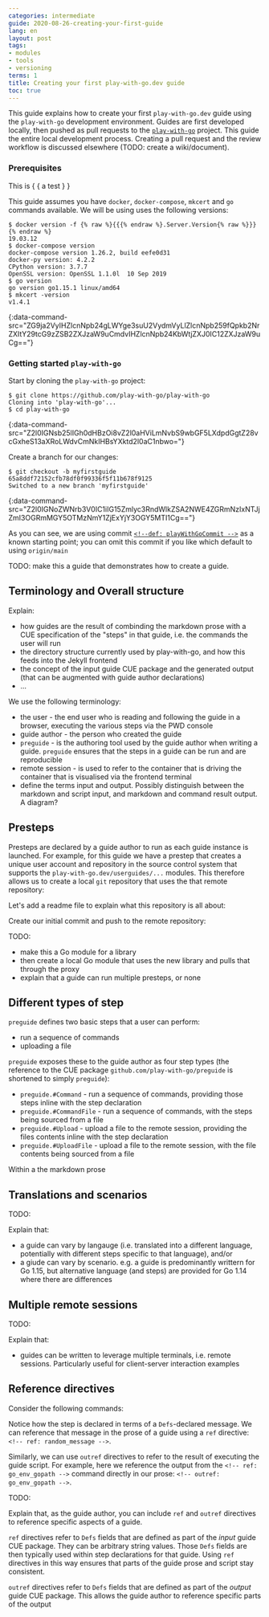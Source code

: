 ```yaml
---
categories: intermediate
guide: 2020-08-26-creating-your-first-guide
lang: en
layout: post
tags:
- modules
- tools
- versioning
terms: 1
title: Creating your first play-with-go.dev guide
toc: true
---
```


This guide explains how to create your first `play-with-go.dev` guide using the `play-with-go` development environment.
Guides are first developed locally, then pushed as pull requests to the
[`play-with-go`](https://github.com/play-with-go/play-with-go) project. This guide the entire local development process.
Creating a pull request and the review workflow is discussed elsewhere (TODO: create a wiki/document).

### Prerequisites

This is &lbrace; &lbrace; a test &rbrace; &rbrace;

This guide assumes you have `docker`, `docker-compose`, `mkcert` and `go` commands available. We will be using uses the
following versions:

```.term1
$ docker version -f {% raw %}{{{% endraw %}.Server.Version{% raw %}}}{% endraw %}
19.03.12
$ docker-compose version
docker-compose version 1.26.2, build eefe0d31
docker-py version: 4.2.2
CPython version: 3.7.7
OpenSSL version: OpenSSL 1.1.0l  10 Sep 2019
$ go version
go version go1.15.1 linux/amd64
$ mkcert -version
v1.4.1
```
{:data-command-src="ZG9ja2VyIHZlcnNpb24gLWYge3suU2VydmVyLlZlcnNpb259fQpkb2NrZXItY29tcG9zZSB2ZXJzaW9uCmdvIHZlcnNpb24KbWtjZXJ0IC12ZXJzaW9uCg=="}

### Getting started `play-with-go`

Start by cloning the `play-with-go` project:

```.term1
$ git clone https://github.com/play-with-go/play-with-go
Cloning into 'play-with-go'...
$ cd play-with-go
```
{:data-command-src="Z2l0IGNsb25lIGh0dHBzOi8vZ2l0aHViLmNvbS9wbGF5LXdpdGgtZ28vcGxheS13aXRoLWdvCmNkIHBsYXktd2l0aC1nbwo="}

Create a branch for our changes:

```.term1
$ git checkout -b myfirstguide 65a8ddf72152cfb78df0f99336f5f11b678f9125
Switched to a new branch 'myfirstguide'
```
{:data-command-src="Z2l0IGNoZWNrb3V0IC1iIG15Zmlyc3RndWlkZSA2NWE4ZGRmNzIxNTJjZmI3OGRmMGY5OTMzNmY1ZjExYjY3OGY5MTI1Cg=="}

As you can see, we are using commit [`<!--def: playWithGoCommit -->`](https://github.com/play-with-go/play-with-go/tree/65a8ddf72152cfb78df0f99336f5f11b678f9125)
as a known starting point; you can omit this commit if you like which default to using `origin/main`

TODO: make this a guide that demonstrates how to create a guide.

## Terminology and Overall structure

Explain:

* how guides are the result of combinding the markdown prose with a CUE specification of the "steps" in that guide, i.e.
  the commands the user will run
* the directory structure currently used by play-with-go, and how this feeds into the Jekyll frontend
* the concept of the input guide CUE package and the generated output (that can be augmented with guide author
  declarations)
* ...

We use the following terminology:

* the user - the end user who is reading and following the guide in a browser, executing the various steps via the PWD
  console
* guide author - the person who created the guide
* `preguide` - is the authoring tool used by the guide author when writing a guide. `preguide` ensures that the steps in
  a guide can be run and are reproducible
* remote session - is used to refer to the container that is driving the container that is visualised via the frontend
  terminal
* define the terms input and output. Possibly distinguish between the markdown and script input, and markdown and
  command result output. A diagram?

## Presteps

Presteps are declared by a guide author to run as each guide instance is launched. For example, for this guide we have a
prestep that creates a unique user account and repository in the source control system that supports the
`play-with-go.dev/userguides/...` modules. This therefore allows us to create a local `git` repository that uses the
that remote repository:

<!-- step: create_local_repo -->

Let's add a readme file to explain what this repository is all about:

<!-- step: add_readme -->

Create our initial commit and push to the remote repository:

<!-- step: create_initial_commit -->


TODO:

* make this a Go module for a library
* then create a local Go module that uses the new library and pulls that through the proxy
* explain that a guide can run multiple presteps, or none

## Different types of step

`preguide` defines two basic steps that a user can perform:

* run a sequence of commands
* uploading a file

`preguide` exposes these to the guide author as four step types (the reference to the CUE package
`github.com/play-with-go/preguide` is shortened to simply `preguide`):

* `preguide.#Command` - run a sequence of commands, providing those steps inline with the step declaration
* `preguide.#CommandFile` - run a sequence of commands, with the steps being sourced from a file
* `preguide.#Upload` - upload a file to the remote session, providing the files contents inline with the step declaration
* `preguide.#UploadFile` - upload a file to the remote session, with the file contents being sourced from a file

Within a the markdown prose

## Translations and scenarios

TODO:

Explain that:

* a guide can vary by langauge (i.e. translated into a different language, potentially with different steps specific to
  that language), and/or
* a giude can vary by scenario. e.g. a guide is predominantly writtern for Go 1.15, but alternative language (and steps)
  are provided for Go 1.14 where there are differences


## Multiple remote sessions

TODO:

Explain that:

* guides can be written to leverage multiple terminals, i.e. remote sessions. Particularly useful for client-server
  interaction examples

## Reference directives

Consider the following commands:

<!-- step: random_commands -->

Notice how the step is declared in terms of a `Defs`-declared message. We can reference that message in the prose of a
guide using a `ref` directive: `<!-- ref: random_message -->`.

Similarly, we can use `outref` directives to refer to the result of executing the guide script. For example, here we
reference the output from the `<!-- ref: go_env_gopath -->` command directly in our prose: `<!-- outref: go_env_gopath
-->`.

TODO:

Explain that, as the guide author, you can include `ref` and `outref` directives to reference specific aspects of a
guide.

`ref` directives refer to `Defs` fields that are defined as part of the _input_ guide CUE package. They can be
arbitrary string values. Those `Defs` fields are then typically used within step declarations for that guide. Using
`ref` directives in this way ensures that parts of the guide prose and script stay consistent.

`outref` directives refer to `Defs` fields that are defined as part of the _output_ guide CUE package. This allows
the guide author to reference specific parts of the output
<script>let pageGuide="2020-08-26-creating-your-first-guide"; let pageLanguage="en"; let pageScenario="go115";</script>
